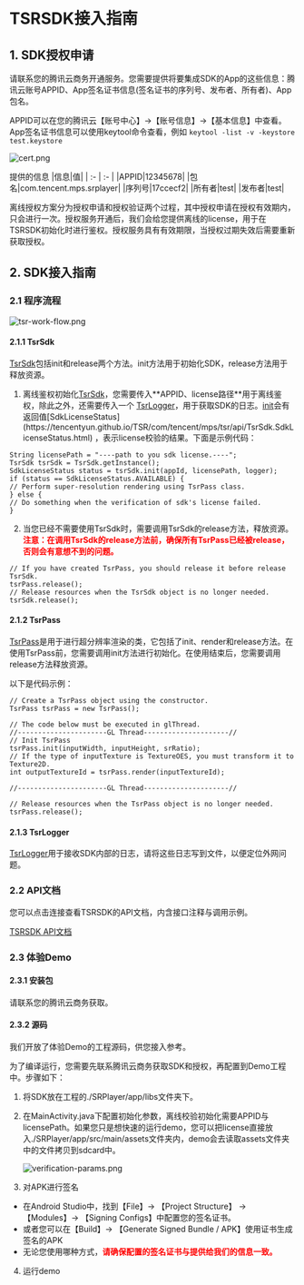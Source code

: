 # **TSRSDK接入指南**
## 1. **SDK授权申请**
请联系您的腾讯云商务开通服务。您需要提供将要集成SDK的App的这些信息：腾讯云账号APPID、App签名证书信息(签名证书的序列号、发布者、所有者)、App包名。

APPID可以在您的腾讯云【账号中心】->【账号信息】->【基本信息】中查看。
App签名证书信息可以使用keytool命令查看，例如
```keytool -list -v -keystore test.keystore```

![cert.png](./docs/cert.png)

提供的信息
|信息|值|
| :- | :- |
|APPID|12345678|
|包名|com.tencent.mps.srplayer|
|序列号|17ccecf2|
|所有者|test|
|发布者|test|

离线授权方案分为授权申请和授权验证两个过程，其中授权申请在授权有效期内，只会进行一次。授权服务开通后，我们会给您提供离线的license，用于在TSRSDK初始化时进行鉴权。授权服务具有有效期限，当授权过期失效后需要重新获取授权。

## 2. **SDK接入指南**
### **2.1 程序流程**
![tsr-work-flow.png](./docs/tsr-work-flow.png)

#### **2.1.1 TsrSdk**
[TsrSdk](https://tencentyun.github.io/TSR/com/tencent/mps/tsr/api/TsrSdk.html)包括init和release两个方法。init方法用于初始化SDK，release方法用于释放资源。

1. 离线鉴权初始化[TsrSdk](https://tencentyun.github.io/TSR/com/tencent/mps/tsr/api/TsrSdk.html#init(long,java.lang.String,com.tencent.mps.tsr.api.TsrLogger))，您需要传入**APPID、license路径**用于离线鉴权，除此之外，还需要传入一个 [TsrLogger](https://tencentyun.github.io/TSR/com/tencent/mps/tsr/api/TsrLogger.html)，用于获取SDK的日志。[init](https://tencentyun.github.io/TSR/com/tencent/mps/tsr/api/TsrSdk.html#init(long,java.lang.String,com.tencent.mps.tsr.api.TsrLogger))会有返回值[SdkLicenseStatus](https://tencentyun.github.io/TSR/com/tencent/mps/tsr/api/TsrSdk.SdkLicenseStatus.html) ，表示license校验的结果。下面是示例代码：
```
String licensePath = "----path to you sdk license.----";
TsrSdk tsrSdk = TsrSdk.getInstance();
SdkLicenseStatus status = tsrSdk.init(appId, licensePath, logger);
if (status == SdkLicenseStatus.AVAILABLE) {
// Perform super-resolution rendering using TsrPass class.
} else {
// Do something when the verification of sdk's license failed.
}
```


2. 当您已经不需要使用TsrSdk时，需要调用TsrSdk的release方法，释放资源。<font color="red">**注意：在调用TsrSdk的release方法前，确保所有TsrPass已经被release，否则会有意想不到的问题。**</font>
```
// If you have created TsrPass, you should release it before release TsrSdk.
tsrPass.release();
// Release resources when the TsrSdk object is no longer needed.
tsrSdk.release();
```
#### **2.1.2 TsrPass**
[TsrPass](https://tencentyun.github.io/TSR/com/tencent/mps/tsr/api/TsrPass.html)是用于进行超分辨率渲染的类，它包括了init、render和release方法。在使用TsrPass前，您需要调用init方法进行初始化。在使用结束后，您需要调用release方法释放资源。

以下是代码示例：
```
// Create a TsrPass object using the constructor.
TsrPass tsrPass = new TsrPass();

// The code below must be executed in glThread.
//----------------------GL Thread---------------------//
// Init TsrPass
tsrPass.init(inputWidth, inputHeight, srRatio);
// If the type of inputTexture is TextureOES, you must transform it to Texture2D.
int outputTextureId = tsrPass.render(inputTextureId);

//----------------------GL Thread---------------------//

// Release resources when the TsrPass object is no longer needed.
tsrPass.release();
```

#### **2.1.3 TsrLogger**
[TsrLogger](https://tencentyun.github.io/TSR/com/tencent/mps/tsr/api/TsrLogger.html)用于接收SDK内部的日志，请将这些日志写到文件，以便定位外网问题。
### **2.2 API文档**
您可以点击连接查看TSRSDK的API文档，内含接口注释与调用示例。

[TSRSDK API文档](https://tencentyun.github.io/TSR/com/tencent/mps/tsr/api/package-summary.html)
### **2.3 体验Demo**
#### **2.3.1 安装包**
请联系您的腾讯云商务获取。
#### **2.3.2 源码**
我们开放了体验Demo的工程源码，供您接入参考。

为了编译运行，您需要先联系腾讯云商务获取SDK和授权，再配置到Demo工程中。步骤如下：

1. 将SDK放在工程的./SRPlayer/app/libs文件夹下。

2. 在MainActivity.java下配置初始化参数，离线校验初始化需要APPID与licensePath。如果您只是想快速的运行demo，您可以把license直接放入./SRPlayer/app/src/main/assets文件夹内，demo会去读取assets文件夹中的文件拷贝到sdcard中。

   ![verification-params.png](./docs/verification-params.png)


3. 对APK进行签名
- 在Android Studio中，找到【File】-> 【Project Structure】 -> 【Modules】-> 【Signing Configs】中配置您的签名证书。
- 或者您可以在【Build】-> 【Generate Signed Bundle / APK】使用证书生成签名的APK
- 无论您使用哪种方式，<font color="red">**请确保配置的签名证书与提供给我们的信息一致。**</font>

4. 运行demo



